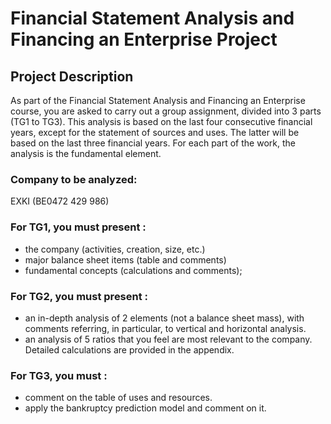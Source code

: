 # Financial Statement Analysis and Financing an Enterprise Project

## Project Description

As part of the Financial Statement Analysis and Financing an Enterprise course, you are asked to carry out a group assignment, divided into 3 parts (TG1 to TG3). This analysis is based on the last four consecutive financial years, except for the statement of sources and uses. The latter will be based on the last three financial years. For each part of the work, the analysis is the fundamental element.

### Company to be analyzed: 
EXKI (BE0472 429 986)

### For TG1, you must present :
- the company (activities, creation, size, etc.)
- major balance sheet items (table and comments)
- fundamental concepts (calculations and comments);

### For TG2, you must present :
- an in-depth analysis of 2 elements (not a balance sheet mass), with comments referring, in particular, to vertical and horizontal analysis. 
- an analysis of 5 ratios that you feel are most relevant to the company. Detailed calculations are provided in the appendix.

### For TG3, you must :
- comment on the table of uses and resources.
- apply the bankruptcy prediction model and comment on it.

